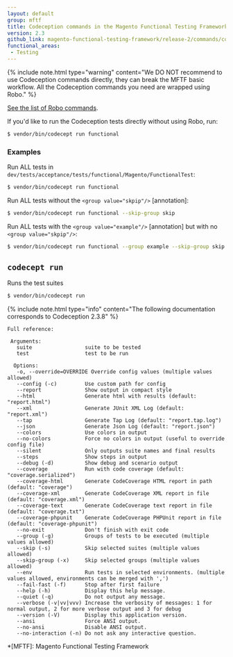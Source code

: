 ```yaml
---
layout: default
group: mftf
title: Codeception commands in the Magento Functional Testing Framework (release 2)
version: 2.3
github_link: magento-functional-testing-framework/release-2/commands/codeception.md
functional_areas:
 - Testing
---
```


{%
include note.html
type="warning"
content="We DO NOT recommend to use Codeception commands directly, they can break the MFTF basic workflow.
All the Codeception commands you need are wrapped using Robo."
%}

[See the list of Robo commands][robo].
</div>

If you'd like to run the Codeception tests directly without using Robo, run:

```bash
$ vendor/bin/codecept run functional
```

### Examples

Run ALL tests in `dev/tests/acceptance/tests/functional/Magento/FunctionalTest`:

```bash
$ vendor/bin/codecept run functional
```

Run ALL tests without the `<group value="skpip"/>` [annotation]:

```bash
$ vendor/bin/codecept run functional --skip-group skip
```

Run ALL tests with the `<group value="example"/>` [annotation] but with no `<group value="skpip"/>`:

```bash
$ vendor/bin/codecept run functional --group example --skip-group skip
```

## `codecept run`

Runs the test suites

```bash
$ vendor/bin/codecept run
```

{%
include note.html
type="info"
content="The following documentation corresponds to Codeception 2.3.8"
%}

```
Full reference:

 Arguments:
   suite                 suite to be tested
   test                  test to be run

  Options:
   -o, --override=OVERRIDE Override config values (multiple values allowed)
   --config (-c)         Use custom path for config
   --report              Show output in compact style
   --html                Generate html with results (default: "report.html")
   --xml                 Generate JUnit XML Log (default: "report.xml")
   --tap                 Generate Tap Log (default: "report.tap.log")
   --json                Generate Json Log (default: "report.json")
   --colors              Use colors in output
   --no-colors           Force no colors in output (useful to override config file)
   --silent              Only outputs suite names and final results
   --steps               Show steps in output
   --debug (-d)          Show debug and scenario output
   --coverage            Run with code coverage (default: "coverage.serialized")
   --coverage-html       Generate CodeCoverage HTML report in path (default: "coverage")
   --coverage-xml        Generate CodeCoverage XML report in file (default: "coverage.xml")
   --coverage-text       Generate CodeCoverage text report in file (default: "coverage.txt")
   --coverage-phpunit    Generate CodeCoverage PHPUnit report in file (default: "coverage-phpunit")
   --no-exit             Don't finish with exit code
   --group (-g)          Groups of tests to be executed (multiple values allowed)
   --skip (-s)           Skip selected suites (multiple values allowed)
   --skip-group (-x)     Skip selected groups (multiple values allowed)
   --env                 Run tests in selected environments. (multiple values allowed, environments can be merged with ',')
   --fail-fast (-f)      Stop after first failure
   --help (-h)           Display this help message.
   --quiet (-q)          Do not output any message.
   --verbose (-v|vv|vvv) Increase the verbosity of messages: 1 for normal output, 2 for more verbose output and 3 for debug
   --version (-V)        Display this application version.
   --ansi                Force ANSI output.
   --no-ansi             Disable ANSI output.
   --no-interaction (-n) Do not ask any interactive question.
```

<!-- LINK DEFINITIONS -->

[robo]: robo.html

<!-- Abbreviations -->

*[MFTF]: Magento Functional Testing Framework